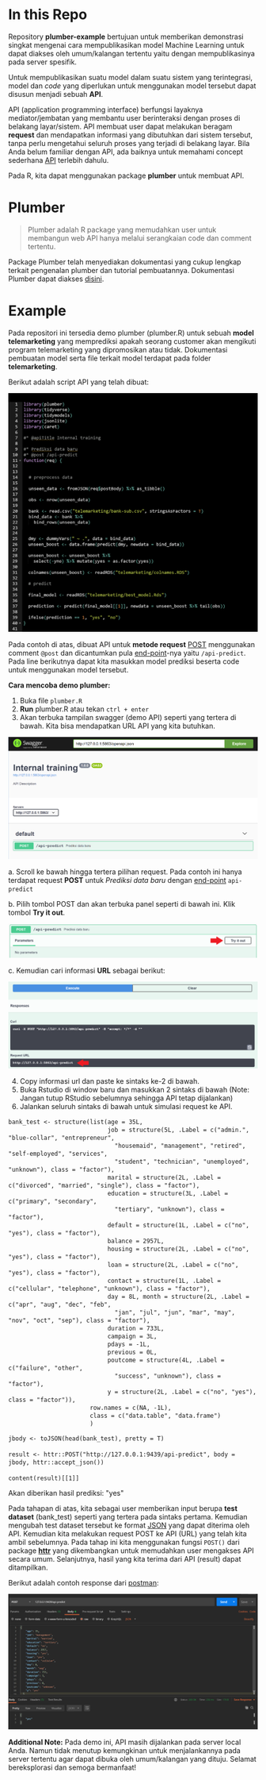 # In this Repo

Repository **plumber-example** bertujuan untuk memberikan demonstrasi singkat mengenai cara mempublikasikan model Machine Learning untuk dapat diakses oleh umum/kalangan tertentu yaitu dengan mempublikasinya pada server spesifik.

Untuk mempublikasikan suatu model dalam suatu sistem yang terintegrasi, model dan *code* yang diperlukan untuk menggunakan model tersebut dapat disusun menjadi sebuah **API**. 

API (application programming interface) berfungsi layaknya mediator/jembatan yang membantu user berinteraksi dengan proses di belakang layar/sistem. API membuat user dapat melakukan beragam **request** dan mendapatkan informasi yang dibutuhkan dari sistem tersebut, tanpa perlu mengetahui seluruh proses yang terjadi di belakang layar. Bila Anda belum familiar dengan API, ada baiknya untuk memahami concept sederhana [API](https://apimetrics.io/api-knowledge-base/apis-for-dummies/) terlebih dahulu.

Pada R, kita dapat menggunakan package **plumber** untuk membuat API.

# Plumber

> Plumber adalah R package yang memudahkan user untuk membangun web API hanya melalui serangkaian code dan comment tertentu.

Package Plumber telah menyediakan dokumentasi yang cukup lengkap terkait pengenalan plumber dan tutorial pembuatannya. Dokumentasi Plumber dapat diakses [disini](https://www.rplumber.io/articles/introduction.html).

# Example

Pada repositori ini tersedia demo plumber (plumber.R) untuk sebuah **model telemarketing** yang memprediksi apakah seorang customer akan mengikuti program telemarketing yang dipromosikan atau tidak. Dokumentasi pembuatan model serta file terkait model terdapat pada folder **telemarketing**. 

Berikut adalah script API yang telah dibuat:

![](img/plumber.png)

Pada contoh di atas, dibuat API untuk **metode request** [POST](https://rapidapi.com/blog/api-glossary/post/) menggunakan comment `@post` dan dicantumkan pula [end-point](https://rapidapi.com/blog/api-glossary/endpoint/)-nya yaitu `/api-predict`. Pada line berikutnya dapat kita masukkan model prediksi beserta code untuk menggunakan model tersebut.

**Cara mencoba demo plumber:**

1. Buka file `plumber.R`
2. **Run** plumber.R atau tekan `ctrl + enter`
3. Akan terbuka tampilan swagger (demo API) seperti yang tertera di bawah. Kita bisa mendapatkan URL API yang kita butuhkan.

![](img/swagger.png)

a. Scroll ke bawah hingga tertera pilihan request. Pada contoh ini hanya terdapat request **POST** untuk *Prediksi data baru* dengan [end-point](https://rapidapi.com/blog/api-glossary/endpoint/) `api-predict`
  
b. Pilih tombol POST dan akan terbuka panel seperti di bawah ini. Klik tombol **Try it out**.

![](img/trial1.png)  

c.  Kemudian cari informasi **URL** sebagai berikut:

![](img/trial2.png)

4. Copy informasi url dan paste ke sintaks ke-2 di bawah.
5. Buka Rstudio di window baru dan masukkan 2 sintaks di bawah (Note: Jangan tutup RStudio sebelumnya sehingga API tetap dijalankan)
6. Jalankan seluruh sintaks di bawah untuk simulasi request ke API.
   
```
bank_test <- structure(list(age = 35L, 
                            job = structure(5L, .Label = c("admin.", "blue-collar", "entrepreneur", 
                              "housemaid", "management", "retired", "self-employed", "services", 
                              "student", "technician", "unemployed", "unknown"), class = "factor"), 
                            marital = structure(2L, .Label = c("divorced", "married", "single"), class = "factor"), 
                            education = structure(3L, .Label = c("primary", "secondary", 
                              "tertiary", "unknown"), class = "factor"),
                            default = structure(1L, .Label = c("no", "yes"), class = "factor"), 
                            balance = 2957L, 
                            housing = structure(2L, .Label = c("no", "yes"), class = "factor"), 
                            loan = structure(2L, .Label = c("no", "yes"), class = "factor"), 
                            contact = structure(1L, .Label = c("cellular", "telephone", "unknown"), class = "factor"), 
                            day = 8L, month = structure(2L, .Label = c("apr", "aug", "dec", "feb", 
                              "jan", "jul", "jun", "mar", "may", "nov", "oct", "sep"), class = "factor"), 
                            duration = 733L, 
                            campaign = 3L, 
                            pdays = -1L, 
                            previous = 0L, 
                            poutcome = structure(4L, .Label = c("failure", "other", 
                              "success", "unknown"), class = "factor"), 
                            y = structure(2L, .Label = c("no", "yes"), class = "factor")), 
                       row.names = c(NA, -1L), 
                       class = c("data.table", "data.frame")
                       )
```

```
jbody <- toJSON(head(bank_test), pretty = T)

result <- httr::POST("http://127.0.0.1:9439/api-predict", body = jbody, httr::accept_json())

content(result)[[1]]
```

Akan diberikan hasil prediksi: "yes"

Pada tahapan di atas, kita sebagai user memberikan input berupa **test dataset** (bank_test) seperti yang tertera pada sintaks pertama. Kemudian mengubah test dataset tersebut ke format [JSON](https://www.w3schools.com/whatis/whatis_json.asp) yang dapat diterima oleh API. Kemudian kita melakukan request POST ke API (URL) yang telah kita ambil sebelumnya. Pada tahap ini kita menggunakan fungsi `POST()` dari package [**httr**](https://httr.r-lib.org/) yang dikembangkan untuk memudahkan user mengakses API secara umum. Selanjutnya, hasil yang kita terima dari API (result) dapat ditampilkan.

Berikut adalah contoh response dari [postman](https://www.postman.com/):

![](img/postman-request.png)

**Additional Note:** Pada demo ini, API masih dijalankan pada server local Anda. Namun tidak menutup kemungkinan untuk menjalankannya pada server tertentu agar dapat dibuka oleh umum/kalangan yang dituju. Selamat bereksplorasi dan semoga bermanfaat!